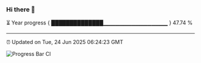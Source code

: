 ### Hi there 👋

⏳ Year progress { ██████████████▁▁▁▁▁▁▁▁▁▁▁▁▁▁▁▁ } 47.74 %

---

⏰ Updated on Tue, 24 Jun 2025 06:24:23 GMT

![Progress Bar CI](https://github.com/liununu/liununu/workflows/Progress%20Bar%20CI/badge.svg)
